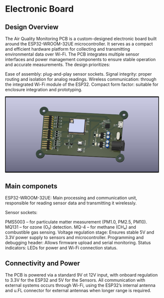 # Electronic Board
## Design Overview
The Air Quality Monitoring PCB is a custom-designed electronic board built around the ESP32-WROOM-32UE microcontroller.
It serves as a compact and efficient hardware platform for collecting and transmitting environmental data over Wi-Fi.
The PCB integrates multiple sensor interfaces and power management components to ensure stable operation and accurate measurements.
The design prioritizes:

Ease of assembly: plug-and-play sensor sockets.
Signal integrity: proper routing and isolation for analog readings.
Wireless communication: through the integrated Wi-Fi module of the ESP32.
Compact form factor: suitable for enclosure integration and prototyping.

![PCB View](Air_sensor_0.jpg)

## Main componets
ESP32-WROOM-32UE: Main processing and communication unit, responsible for reading sensor data and transmitting it wirelessly.

Sensor sockets:

PMS5003 – for particulate matter measurement (PM1.0, PM2.5, PM10).
MQ131 – for ozone (O₃) detection.
MQ-4 – for methane (CH₄) and combustible gas sensing.
Voltage regulation stage: Ensures stable 5V and 3.3V power supply to sensors and microcontroller.
Programming and debugging header: Allows firmware upload and serial monitoring.
Status indicators: LEDs for power and Wi-Fi connection status.

## Connectivity and Power
The PCB is powered via a standard 9V ot 12V input, with onboard regulation to 3.3V for the ESP32 and 5V for the Sensors.
All communication with external systems occurs through Wi-Fi, using the ESP32’s internal antenna and u.FL connector for external antennas when longer range is required.
